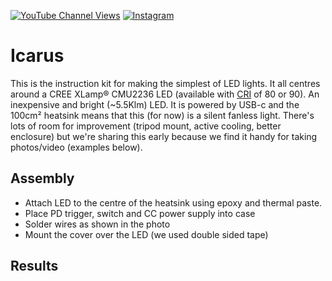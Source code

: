 [![YouTube Channel Views](https://img.shields.io/youtube/channel/views/UCz5BOU9J9pB_O0B8-rDjCWQ?style=flat&logo=youtube&logoColor=red&labelColor=white&color=ffed53)](https://www.youtube.com/channel/UCz5BOU9J9pB_O0B8-rDjCWQ) [![Instagram](https://img.shields.io/github/stars/veebch?style=flat&logo=github&logoColor=black&labelColor=white&color=ffed53)](https://www.instagram.com/v_e_e_b/)

# Icarus

This is the instruction kit for making the simplest of LED lights. It all centres around a CREE XLamp® CMU2236 LED (available with [CRI](https://en.wikipedia.org/wiki/Color_rendering_index)  of 80 or 90). An inexpensive and bright (~5.5Klm) LED. It is powered by USB-c and the 100cm² heatsink means that this (for now) is a silent fanless light. There's lots of room for improvement (tripod mount, active cooling, better enclosure) but we're sharing this early because we find it handy for taking photos/video (examples below).

## Assembly

- Attach LED to the centre of the heatsink using epoxy and thermal paste.
- Place PD trigger, switch and CC power supply into case
- Solder wires as shown in the photo
- Mount the cover over the LED (we used double sided tape)

## Results
